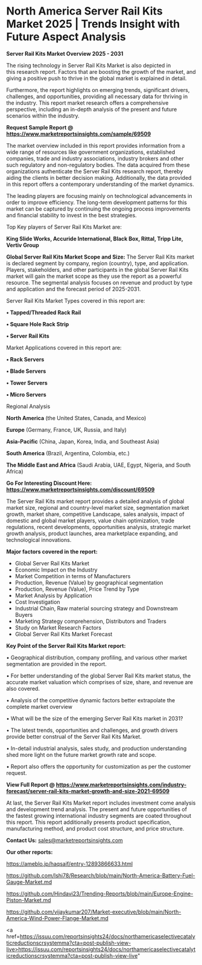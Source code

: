 # North America Server Rail Kits Market 2025 | Trends Insight with Future Aspect Analysis

<Strong> Server Rail Kits Market Overview 2025 - 2031</strong>

The rising technology in Server Rail Kits Market is also depicted in this research report. Factors that are boosting the growth of the market, and giving a positive push to thrive in the global market is explained in detail.

Furthermore, the report highlights on emerging trends, significant drivers, challenges, and opportunities, providing all necessary data for thriving in the industry. This report market research offers a comprehensive perspective, including an in-depth analysis of the present and future scenarios within the industry.

<strong>Request Sample Report @ <a href=https://www.marketreportsinsights.com/sample/69509>https://www.marketreportsinsights.com/sample/69509</a></strong>

The market overview included in this report provides information from a wide range of resources like government organizations, established companies, trade and industry associations, industry brokers and other such regulatory and non-regulatory bodies. The data acquired from these organizations authenticate the Server Rail Kits research report, thereby aiding the clients in better decision making. Additionally, the data provided in this report offers a contemporary understanding of the market dynamics.

The leading players are focusing mainly on technological advancements in order to improve efficiency. The long-term development patterns for this market can be captured by continuing the ongoing process improvements and financial stability to invest in the best strategies.

Top Key players of Server Rail Kits Market are:

<strong>King Slide Works, Accuride International, Black Box, Rittal, Tripp Lite, Vertiv Group</strong>

<strong><b>Global Server Rail Kits Market Scope and Size:</b></strong>
The Server Rail Kits market is declared segment by company, region (country), type, and application. Players, stakeholders, and other participants in the global Server Rail Kits market will gain the market scope as they use the report as a powerful resource. The segmental analysis focuses on revenue and product by type and application and the forecast period of 2025-2031.

Server Rail Kits Market Types covered in this report are:

<strong>• Tapped/Threaded Rack Rail

• Square Hole Rack Strip

• Server Rail Kits</strong>

Market Applications covered in this report are:

<strong>• Rack Servers

• Blade Servers

• Tower Servers

• Micro Servers</strong> 

Regional Analysis

<strong>North America</strong> (the United States, Canada, and Mexico)

<strong>Europe</strong> (Germany, France, UK, Russia, and Italy)

<strong>Asia-Pacific</strong> (China, Japan, Korea, India, and Southeast Asia)

<strong>South America</strong> (Brazil, Argentina, Colombia, etc.)

<strong>The Middle East and Africa</strong> (Saudi Arabia, UAE, Egypt, Nigeria, and South Africa)

<strong>Go For Interesting Discount Here: <a href=https://www.marketreportsinsights.com/discount/69509>https://www.marketreportsinsights.com/discount/69509</a></strong>

The Server Rail Kits market report provides a detailed analysis of global market size, regional and country-level market size, segmentation market growth, market share, competitive Landscape, sales analysis, impact of domestic and global market players, value chain optimization, trade regulations, recent developments, opportunities analysis, strategic market growth analysis, product launches, area marketplace expanding, and technological innovations.

<strong><b>Major factors covered in the report:</b></strong>
<ul>
  <li>Global Server Rail Kits Market </li>
  <li>Economic Impact on the Industry</li>
  <li>Market Competition in terms of Manufacturers</li>
  <li>Production, Revenue (Value) by geographical segmentation</li>
  <li>Production, Revenue (Value), Price Trend by Type</li>
  <li>Market Analysis by Application</li>
  <li>Cost Investigation</li>
  <li>Industrial Chain, Raw material sourcing strategy and Downstream Buyers</li>
  <li>Marketing Strategy comprehension, Distributors and Traders</li>
  <li>Study on Market Research Factors</li>
  <li>Global Server Rail Kits Market Forecast</li>
</ul>

<strong><b>Key Point of the Server Rail Kits Market report:</b></strong>

• Geographical distribution, company profiling, and various other market segmentation are provided in the report.

• For better understanding of the global Server Rail Kits market status, the accurate market valuation which comprises of size, share, and revenue are also covered.

• Analysis of the competitive dynamic factors better extrapolate the complete market overview

• What will be the size of the emerging Server Rail Kits market in 2031?

• The latest trends, opportunities and challenges, and growth drivers provide better construal of the Server Rail Kits Market.

• In-detail industrial analysis, sales study, and production understanding shed more light on the future market growth rate and scope.

• Report also offers the opportunity for customization as per the customer request.

<strong><b>View Full Report @ <a href=https://www.marketreportsinsights.com/industry-forecast/server-rail-kits-market-growth-and-size-2021-69509>https://www.marketreportsinsights.com/industry-forecast/server-rail-kits-market-growth-and-size-2021-69509</a></b></strong>


At last, the Server Rail Kits Market report includes investment come analysis and development trend analysis. The present and future opportunities of the fastest growing international industry segments are coated throughout this report. This report additionally presents product specification, manufacturing method, and product cost structure, and price structure.

<strong>Contact Us:</strong>
sales@marketreportsinsights.com

<strong>Our other reports:</strong>

<a href=https://ameblo.jp/haqsaif/entry-12893866633.html>https://ameblo.jp/haqsaif/entry-12893866633.html</a>

<a href=https://github.com/Ishi78/Research/blob/main/North-America-Battery-Fuel-Gauge-Market.md>https://github.com/Ishi78/Research/blob/main/North-America-Battery-Fuel-Gauge-Market.md</a>

<a href=https://github.com/Hindavi23/Trending-Reports/blob/main/Europe-Engine-Piston-Market.md>https://github.com/Hindavi23/Trending-Reports/blob/main/Europe-Engine-Piston-Market.md</a>

<a href=https://github.com/vijaykumar207/Market-executive/blob/main/North-America-Wind-Power-Flange-Market.md>https://github.com/vijaykumar207/Market-executive/blob/main/North-America-Wind-Power-Flange-Market.md</a>

<a href=https://issuu.com/reportsinsights24/docs/northamericaselectivecatalyticreductionscrsystemma?cta=post-publish-view-live>https://issuu.com/reportsinsights24/docs/northamericaselectivecatalyticreductionscrsystemma?cta=post-publish-view-live</a>"
